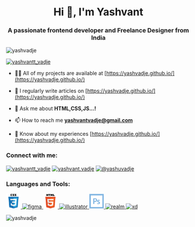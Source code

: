 <h1 align="center">Hi 👋, I'm Yashvant</h1>
<h3 align="center">A passionate frontend developer and Freelance Designer from India</h3>

<p align="left"> <img src="https://komarev.com/ghpvc/?username=yashvadje&label=Profile%20views&color=0e75b6&style=flat" alt="yashvadje" /> </p>


<p align="left"> <a href="https://twitter.com/yashvantt_vadje" target="blank"><img src="https://img.shields.io/twitter/follow/yashvantt_vadje?logo=twitter&style=for-the-badge" alt="yashvantt_vadje" /></a> </p>

- 👨‍💻 All of my projects are available at [https://yashvadje.github.io/](https://yashvadje.github.io/)

- 📝 I regularly write articles on [https://yashvadje.github.io/](https://yashvadje.github.io/)

- 💬 Ask me about **HTML,CSS,JS...!**

- 📫 How to reach me **yashvantvadje@gmail.com**

- 📄 Know about my experiences [https://yashvadje.github.io/](https://yashvadje.github.io/)

<h3 align="left">Connect with me:</h3>
<p align="left">
<a href="https://twitter.com/yashvantt_vadje" target="blank"><img align="center" src="https://raw.githubusercontent.com/rahuldkjain/github-profile-readme-generator/master/src/images/icons/Social/twitter.svg" alt="yashvantt_vadje" height="30" width="40" /></a>
<a href="https://instagram.com/yashvant.vadje" target="blank"><img align="center" src="https://raw.githubusercontent.com/rahuldkjain/github-profile-readme-generator/master/src/images/icons/Social/instagram.svg" alt="yashvant.vadje" height="30" width="40" /></a>
<a href="https://medium.com/@yashuvadje" target="blank"><img align="center" src="https://raw.githubusercontent.com/rahuldkjain/github-profile-readme-generator/master/src/images/icons/Social/medium.svg" alt="@yashuvadje" height="30" width="40" /></a>
</p>

<h3 align="left">Languages and Tools:</h3>
<p align="left"> <a href="https://www.w3schools.com/css/" target="_blank" rel="noreferrer"> <img src="https://raw.githubusercontent.com/devicons/devicon/master/icons/css3/css3-original-wordmark.svg" alt="css3" width="40" height="40"/> </a> <a href="https://www.figma.com/" target="_blank" rel="noreferrer"> <img src="https://www.vectorlogo.zone/logos/figma/figma-icon.svg" alt="figma" width="40" height="40"/> </a> <a href="https://www.w3.org/html/" target="_blank" rel="noreferrer"> <img src="https://raw.githubusercontent.com/devicons/devicon/master/icons/html5/html5-original-wordmark.svg" alt="html5" width="40" height="40"/> </a> <a href="https://www.adobe.com/in/products/illustrator.html" target="_blank" rel="noreferrer"> <img src="https://www.vectorlogo.zone/logos/adobe_illustrator/adobe_illustrator-icon.svg" alt="illustrator" width="40" height="40"/> </a> <a href="https://www.photoshop.com/en" target="_blank" rel="noreferrer"> <img src="https://raw.githubusercontent.com/devicons/devicon/master/icons/photoshop/photoshop-line.svg" alt="photoshop" width="40" height="40"/> </a> <a href="https://realm.io/" target="_blank" rel="noreferrer"> <img src="https://raw.githubusercontent.com/bestofjs/bestofjs-webui/8665e8c267a0215f3159df28b33c365198101df5/public/logos/realm.svg" alt="realm" width="40" height="40"/> </a> <a href="https://www.adobe.com/products/xd.html" target="_blank" rel="noreferrer"> <img src="https://cdn.worldvectorlogo.com/logos/adobe-xd.svg" alt="xd" width="40" height="40"/> </a> </p>

<p><img align="left" src="https://github-readme-stats.vercel.app/api/top-langs?username=yashvadje&show_icons=true&locale=en&layout=compact" alt="yashvadje" /></p>

